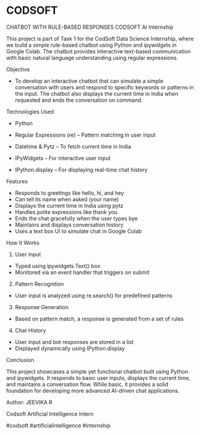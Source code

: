 # CODSOFT 
CHATBOT WITH RULE-BASED RESPONSES
CODSOFT AI Internship

This project is part of Task 1 for the CodSoft Data Science Internship, where we build a simple rule-based chatbot using Python and ipywidgets in Google Colab. 
The chatbot provides interactive text-based communication with basic natural language understanding using regular expressions.

 Objective
 
- To develop an interactive chatbot that can simulate a simple conversation with users and respond to specific keywords or patterns in the input. The chatbot also displays the current time in India when requested and ends the conversation on command.

 Technologies Used
 
- Python

- Regular Expressions (re) – Pattern matching in user input

- Datetime & Pytz – To fetch current time in India

- IPyWidgets – For interactive user input

- IPython.display – For displaying real-time chat history

Features

- Responds to greetings like hello, hi, and hey
- Can tell its name when asked (your name)
- Displays the current time in India using pytz
- Handles polite expressions like thank you
- Ends the chat gracefully when the user types bye
- Maintains and displays conversation history
- Uses a text box UI to simulate chat in Google Colab

 How It Works
 
1. User Input
- Typed using ipywidgets.Text() box
- Monitored via an event handler that triggers on submit

2. Pattern Recognition
- User input is analyzed using re.search() for predefined patterns

3. Response Generation
- Based on pattern match, a response is generated from a set of rules

4. Chat History
- User input and bot responses are stored in a list
- Displayed dynamically using IPython.display

Conclusion

This project showcases a simple yet functional chatbot built using Python and ipywidgets.
It responds to basic user inputs, displays the current time, and maintains a conversation flow.
While basic, it provides a solid foundation for developing more advanced AI-driven chat applications.


Author:
JEEVIKA R

Codsoft Artificial Intelligence Intern

#codsoft #artificialintelligence #internship
